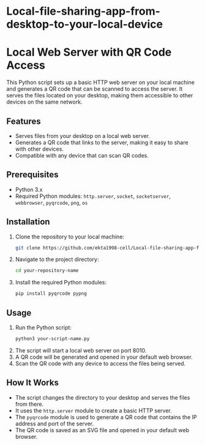 # Local-file-sharing-app-from-desktop-to-your-local-device
# Local Web Server with QR Code Access

This Python script sets up a basic HTTP web server on your local machine and generates a QR code that can be scanned to access the server. It serves the files located on your desktop, making them accessible to other devices on the same network.

## Features
- Serves files from your desktop on a local web server.
- Generates a QR code that links to the server, making it easy to share with other devices.
- Compatible with any device that can scan QR codes.

## Prerequisites
- Python 3.x
- Required Python modules: `http.server`, `socket`, `socketserver`, `webbrowser`, `pyqrcode`, `png`, `os`

## Installation

1. Clone the repository to your local machine:
    ```bash
    git clone https://github.com/ekta1998-cell/Local-file-sharing-app-from-desktop-to-your-local-device.git
    ```
2. Navigate to the project directory:
    ```bash
    cd your-repository-name
    ```
3. Install the required Python modules:
    ```bash
    pip install pyqrcode pypng
    ```

## Usage

1. Run the Python script:
    ```bash
    python3 your-script-name.py
    ```
2. The script will start a local web server on port 8010.
3. A QR code will be generated and opened in your default web browser.
4. Scan the QR code with any device to access the files being served.

## How It Works

- The script changes the directory to your desktop and serves the files from there.
- It uses the `http.server` module to create a basic HTTP server.
- The `pyqrcode` module is used to generate a QR code that contains the IP address and port of the server.
- The QR code is saved as an SVG file and opened in your default web browser.


